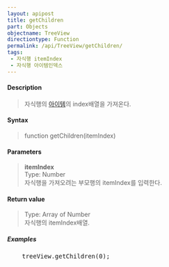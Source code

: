 ```yaml
---
layout: apipost
title: getChildren
part: Objects
objectname: TreeView
directiontype: Function
permalink: /api/TreeView/getChildren/
tags:
 - 자식행 itemIndex
 - 자식행 아이템인덱스
---
```



#### Description

> 자식행의 [아이템](/api/features/Grid%20Item/)의 index배열을 가져온다.

#### Syntax

> function getChildren(itemIndex)  

#### Parameters

> **itemIndex**  
> Type: Number  
> 자식행을 가져오려는 부모행의 itemIndex를 입력한다.  

#### Return value

> Type: Array of Number  
> 자식행의 itemIndex배열.  

##### Examples 

<pre class="prettyprint">
    treeView.getChildren(0);
</pre>

